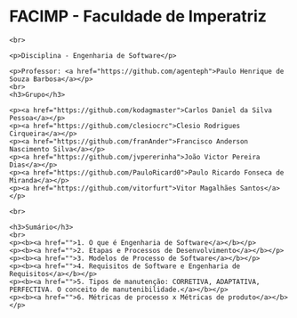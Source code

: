 <!DOCTYPE html>
<html lang="pt-br">
<head>
    <meta charset="UTF-8">
    <meta http-equiv="X-UA-Compatible" content="IE=edge">
    <meta name="viewport" content="width=device-width, initial-scale=1.0">
    <title>Document</title>
</head>
<body>
    <h1>FACIMP - Faculdade de Imperatriz</h1>

    <br>

    <p>Disciplina - Engenharia de Software</p>

    <p>Professor: <a href="https://github.com/agenteph">Paulo Henrique de Souza Barbosa</a></p>
    <br>
    <h3>Grupo</h3>
    
    <p><a href="https://github.com/kodagmaster">Carlos Daniel da Silva Pessoa</a></p>
    <p><a href="https://github.com/clesiocrc">Clesio Rodrigues Cirqueira</a></p>
    <p><a href="https://github.com/franAnder">Francisco Anderson Nascimento Silva</a></p>
    <p><a href="https://github.com/jvpererinha">João Victor Pereira Dias</a></p>
    <p><a href="https://github.com/PauloRicard0">Paulo Ricardo Fonseca de Miranda</a></p>
    <p><a href="https://github.com/vitorfurt">Vitor Magalhães Santos</a></p>

    <br>

    <h3>Sumário</h3>
    <br>
    <p><b><a href="">1. O que é Engenharia de Software</a></b></p>
    <p><b><a href="">2. Etapas e Processos de Desenvolvimento</a></b></p>
    <p><b><a href="">3. Modelos de Processo de Software</a></b></p>
    <p><b><a href="">4. Requisitos de Software e Engenharia de Requisitos</a></b></p>
    <p><b><a href="">5. Tipos de manutenção: CORRETIVA, ADAPTATIVA, PERFECTIVA. O conceito de manutenibilidade.</a></b></p>
    <p><b><a href="">6. Métricas de processo x Métricas de produto</a></b></p>
</body>
</html>
